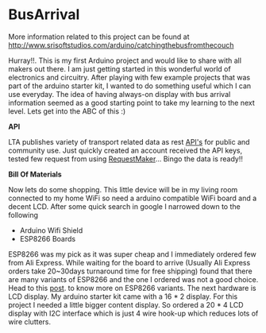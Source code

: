 # BusArrival
More information related to this project can be found at 
http://www.srisoftstudios.com/arduino/catchingthebusfromthecouch

Hurray!!. This is my first Arduino project and would like to share with all makers out there. I am just getting started in this wonderful world of electronics and circuitry. After playing with few example projects  that was part of the arduino starter kit, I wanted to do something useful which I can use everyday. The idea of having always-on display with bus arrival information seemed as a good starting point to take my learning to the next level. Lets get into the ABC of this :)

**API**

LTA publishes variety of transport related data as rest [API's](https://www.mytransport.sg/content/mytransport/home/dataMall.html "LTA API") for public and community use. Just quickly created an account received the API keys, tested few request from using [RequestMaker](http://requestmaker.com/ "RequestMaker")... Bingo the data is ready!!

**Bill Of Materials**

Now lets do some shopping. This little device will be in my living room connected to my home WiFi so need a arduino compatible WiFi board and a decent LCD.  After some quick search in google I narrowed down to the following
  * Arduino Wifi Shield
  * ESP8266 Boards
  
ESP8266 was my pick as it was super cheap and I immediately ordered few from Ali Express. While waiting for the board to arrive (Usually Ali Express orders take 20~30days turnaround time for free shipping) found that there are many variants of ESP8266 and the one I ordered was not a good choice. Head to this [post](http://frightanic.com/iot/comparison-of-esp8266-nodemcu-development-boards/ "ESP8266"). to know more on ESP8266 variants.
The next hardware is LCD display. My arduino starter kit came with a 16 * 2 display. For this project I needed a little bigger content display. So ordered a 20 * 4 LCD display with I2C interface which is just 4 wire hook-up which reduces lots of wire clutters.

